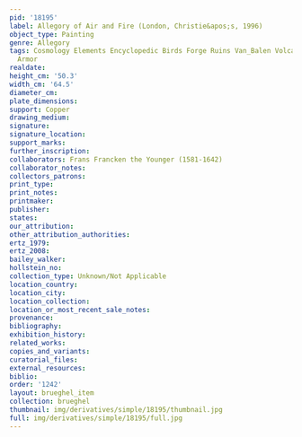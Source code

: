 ```yaml
---
pid: '18195'
label: Allegory of Air and Fire (London, Christie&apos;s, 1996)
object_type: Painting
genre: Allegory
tags: Cosmology Elements Encyclopedic Birds Forge Ruins Van_Balen Volcano Nude Landscape
  Armor
realdate: 
height_cm: '50.3'
width_cm: '64.5'
diameter_cm: 
plate_dimensions: 
support: Copper
drawing_medium: 
signature: 
signature_location: 
support_marks: 
further_inscription: 
collaborators: Frans Francken the Younger (1581-1642)
collaborator_notes: 
collectors_patrons: 
print_type: 
print_notes: 
printmaker: 
publisher: 
states: 
our_attribution: 
other_attribution_authorities: 
ertz_1979: 
ertz_2008: 
bailey_walker: 
hollstein_no: 
collection_type: Unknown/Not Applicable
location_country: 
location_city: 
location_collection: 
location_or_most_recent_sale_notes: 
provenance: 
bibliography: 
exhibition_history: 
related_works: 
copies_and_variants: 
curatorial_files: 
external_resources: 
biblio: 
order: '1242'
layout: brueghel_item
collection: brueghel
thumbnail: img/derivatives/simple/18195/thumbnail.jpg
full: img/derivatives/simple/18195/full.jpg
---
```

